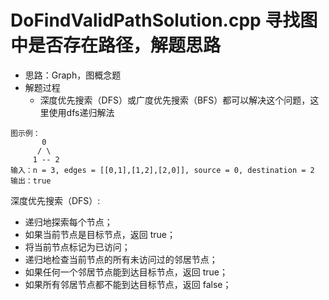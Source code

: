# DoFindValidPathSolution.cpp 寻找图中是否存在路径，解题思路
* 思路：Graph，图概念题
* 解题过程
  * 深度优先搜索（DFS）或广度优先搜索（BFS）都可以解决这个问题，这里使用dfs递归解法

```
图示例：
       0
      / \
     1 -- 2
输入：n = 3, edges = [[0,1],[1,2],[2,0]], source = 0, destination = 2
输出：true

```
深度优先搜索（DFS）:
* 递归地探索每个节点；
* 如果当前节点是目标节点，返回 true；
* 将当前节点标记为已访问；
* 递归地检查当前节点的所有未访问过的邻居节点；
* 如果任何一个邻居节点能到达目标节点，返回 true；
* 如果所有邻居节点都不能到达目标节点，返回 false；

